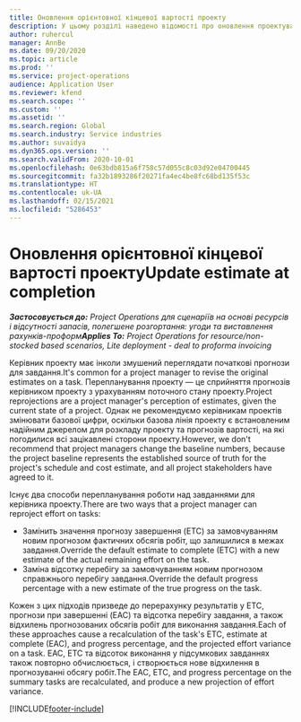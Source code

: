 ```yaml
---
title: Оновлення орієнтовної кінцевої вартості проекту
description: У цьому розділі наведено відомості про оновлення проектування обсягів робіт для проекту.
author: ruhercul
manager: AnnBe
ms.date: 09/20/2020
ms.topic: article
ms.prod: ''
ms.service: project-operations
audience: Application User
ms.reviewer: kfend
ms.search.scope: ''
ms.custom: ''
ms.assetid: ''
ms.search.region: Global
ms.search.industry: Service industries
ms.author: suvaidya
ms.dyn365.ops.version: ''
ms.search.validFrom: 2020-10-01
ms.openlocfilehash: 0e63bdb815a6f758c57d055c8c03d92e04700445
ms.sourcegitcommit: fa32b1893286f20271fa4ec4be8fc68bd135f53c
ms.translationtype: HT
ms.contentlocale: uk-UA
ms.lasthandoff: 02/15/2021
ms.locfileid: "5286453"
---
```

# <a name="update-estimate-at-completion"></a><span data-ttu-id="4ea32-103">Оновлення орієнтовної кінцевої вартості проекту</span><span class="sxs-lookup"><span data-stu-id="4ea32-103">Update estimate at completion</span></span>

<span data-ttu-id="4ea32-104">_**Застосовується до:** Project Operations для сценаріїв на основі ресурсів і відсутності запасів, полегшене розгортання: угоди та виставлення рахунків-проформ_</span><span class="sxs-lookup"><span data-stu-id="4ea32-104">_**Applies To:** Project Operations for resource/non-stocked based scenarios, Lite deployment - deal to proforma invoicing_</span></span>

<span data-ttu-id="4ea32-105">Керівник проекту має інколи змушений переглядати початкові прогнози для завдання.</span><span class="sxs-lookup"><span data-stu-id="4ea32-105">It's common for a project manager to revise the original estimates on a task.</span></span> <span data-ttu-id="4ea32-106">Перепланування проекту — це сприйняття прогнозів керівником проекту з урахуванням поточного стану проекту.</span><span class="sxs-lookup"><span data-stu-id="4ea32-106">Project reprojections are a project manager's perception of estimates, given the current state of a project.</span></span> <span data-ttu-id="4ea32-107">Однак не рекомендуємо керівникам проектів змінювати базової цифри, оскільки базова лінія проекту є встановленим надійним джерелом для розкладу проекту та прогнозів вартості, на які погодилися всі зацікавлені сторони проекту.</span><span class="sxs-lookup"><span data-stu-id="4ea32-107">However, we don't recommend that project managers change the baseline numbers, because the project baseline represents the established source of truth for the project's schedule and cost estimate, and all project stakeholders have agreed to it.</span></span>

<span data-ttu-id="4ea32-108">Існує два способи перепланування роботи над завданнями для керівника проекту.</span><span class="sxs-lookup"><span data-stu-id="4ea32-108">There are two ways that a project manager can reproject effort on tasks:</span></span>

- <span data-ttu-id="4ea32-109">Замінить значення прогнозу завершення (ETC) за замовчуванням новим прогнозом фактичних обсягів робіт, що залишилися в межах завдання.</span><span class="sxs-lookup"><span data-stu-id="4ea32-109">Override the default estimate to complete (ETC) with a new estimate of the actual remaining effort on the task.</span></span> 
- <span data-ttu-id="4ea32-110">Заміна відсотку перебігу за замовчуванням новим прогнозом справжнього перебігу завдання.</span><span class="sxs-lookup"><span data-stu-id="4ea32-110">Override the default progress percentage with a new estimate of the true progress on the task.</span></span>

<span data-ttu-id="4ea32-111">Кожен з цих підходів призведе до перерахунку результатів у ETC, прогнози при завершенні (EAC) та відсотка перебігу завдання, а також відхилень прогнозованих обсягів робіт для виконання завдання.</span><span class="sxs-lookup"><span data-stu-id="4ea32-111">Each of these approaches cause a recalculation of the task's ETC, estimate at complete (EAC), and progress percentage, and the projected effort variance on a task.</span></span> <span data-ttu-id="4ea32-112">EAC, ETC та відсоток виконання у підсумкових завданнях також повторно обчислюється, і створюється нове відхилення в прогнозуванні обсягу робіт.</span><span class="sxs-lookup"><span data-stu-id="4ea32-112">The EAC, ETC, and progress percentage on the summary tasks are recalculated, and produce a new projection of effort variance.</span></span>


[!INCLUDE[footer-include](../includes/footer-banner.md)]
